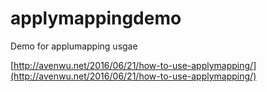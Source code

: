 # applymappingdemo
Demo for applumapping usgae

[http://avenwu.net/2016/06/21/how-to-use-applymapping/](http://avenwu.net/2016/06/21/how-to-use-applymapping/)